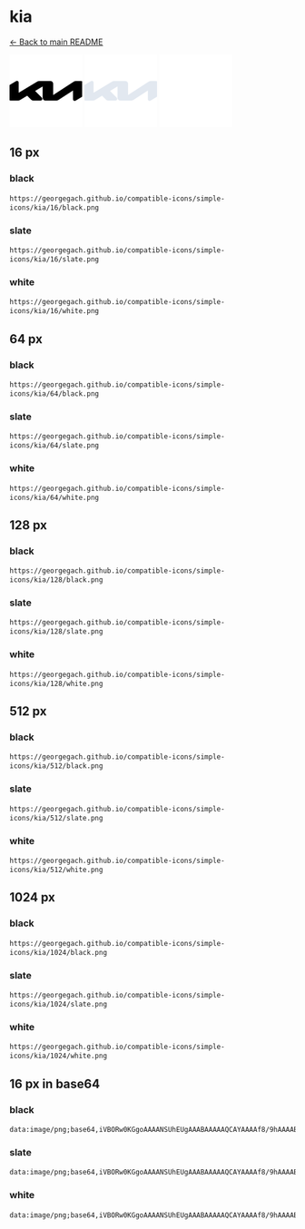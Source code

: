 # kia

[← Back to main README](../../README.md)


<img src="./128/black.png" width="128" alt="kia black icon" />
<img src="./128/slate.png" width="128" alt="kia slate icon" />
<img src="./128/white.png" width="128" alt="kia white icon" />

## 16 px

### black
```
https://georgegach.github.io/compatible-icons/simple-icons/kia/16/black.png
```

### slate
```
https://georgegach.github.io/compatible-icons/simple-icons/kia/16/slate.png
```

### white
```
https://georgegach.github.io/compatible-icons/simple-icons/kia/16/white.png
```

## 64 px

### black
```
https://georgegach.github.io/compatible-icons/simple-icons/kia/64/black.png
```

### slate
```
https://georgegach.github.io/compatible-icons/simple-icons/kia/64/slate.png
```

### white
```
https://georgegach.github.io/compatible-icons/simple-icons/kia/64/white.png
```

## 128 px

### black
```
https://georgegach.github.io/compatible-icons/simple-icons/kia/128/black.png
```

### slate
```
https://georgegach.github.io/compatible-icons/simple-icons/kia/128/slate.png
```

### white
```
https://georgegach.github.io/compatible-icons/simple-icons/kia/128/white.png
```

## 512 px

### black
```
https://georgegach.github.io/compatible-icons/simple-icons/kia/512/black.png
```

### slate
```
https://georgegach.github.io/compatible-icons/simple-icons/kia/512/slate.png
```

### white
```
https://georgegach.github.io/compatible-icons/simple-icons/kia/512/white.png
```

## 1024 px

### black
```
https://georgegach.github.io/compatible-icons/simple-icons/kia/1024/black.png
```

### slate
```
https://georgegach.github.io/compatible-icons/simple-icons/kia/1024/slate.png
```

### white
```
https://georgegach.github.io/compatible-icons/simple-icons/kia/1024/white.png
```

## 16 px in base64

### black
```
data:image/png;base64,iVBORw0KGgoAAAANSUhEUgAAABAAAAAQCAYAAAAf8/9hAAAABmJLR0QA/wD/AP+gvaeTAAAAvUlEQVQ4je3QsUrCcRTF8Y+QgyAhNDVoQ4/QQ/QI9VBNzT1AtTQWOLUpCI1NRahRCMofpYRKdOgEIk62epZ7+X255/7OZat/q5S6h+EKO0Qt/SM+V/gBduESY+wsgXt8YIYRrpcGa7jBGwr4RhdVnAWMcI4HzHGX4VP0McEgzByveM7WKXo4Qju8hWb4E46z9EuyD/GCE9zGfYIO3mNS4AKVxB3jqoQ6ynH8yVcbfg88wH7eikT707rDb7WJFg3kNdhLq8F6AAAAAElFTkSuQmCC
```

### slate
```
data:image/png;base64,iVBORw0KGgoAAAANSUhEUgAAABAAAAAQCAYAAAAf8/9hAAAABmJLR0QA/wD/AP+gvaeTAAABKElEQVQ4je3QvUpbcQCG8ef9n5MahSZHhYDBqNDVbi31ApxcFXF28168hVB0sVsvwAoZOwfBzcJBQ9KQ5PhJEnN8nYQMTu3qb322B979NwFcXd0uLi+XetMh7WSfnJMAFHi8qFarj9P9sjVYLQSX4rSd/TD5lu0FSZPL1mA1EseYLwoUETc5c7+AXYA/g0ESj/TdsGFpNiC2jbJut1tMO9lhHIXfQp9t1wVNzLyhBJC2+3vRWOfAplCEKQdMDI6GnmkCB5gEeCDWETAGwErSdnYKoY4ZTaQd4yHiKYD6WEXbAef7Eg3EjHIaNhGoA/6G+Aqc6Olufa1SOjMkNj91fd2rTeKosFIpp5ImAK1Wf2WIVMjv/z5/+LgEEMbKarVy/3XiW+Pf/aMX2bB+IN8pP0YAAAAASUVORK5CYII=
```

### white
```
data:image/png;base64,iVBORw0KGgoAAAANSUhEUgAAABAAAAAQCAYAAAAf8/9hAAAABmJLR0QA/wD/AP+gvaeTAAAAzklEQVQ4je3QzyqEYRTH8XNqLJQ0ZWWBhUtwES6Bi7KydgHYWFJWdtSUpRVpEE3N25sJ5U8fC0e9sWM733oWT9/nnPOcX8SUf5MREVjIzHFXYDUi+nW9yMznH34lIuYDu3hE71vgBE/4QIP9TmEfB7hHG3jDEHPYKtFgG+e+OKriTdxighFEPbjDVU19wQ3WcFb+FMflL7FeQ18D4zrX2MBhdZ9ggIdq0mIHs+jV2nuJpYiYiYhhZr7XV5cr4FFELNb6bWY2nSx+BT/lj3wC4mX7IbRo+OYAAAAASUVORK5CYII=
```

